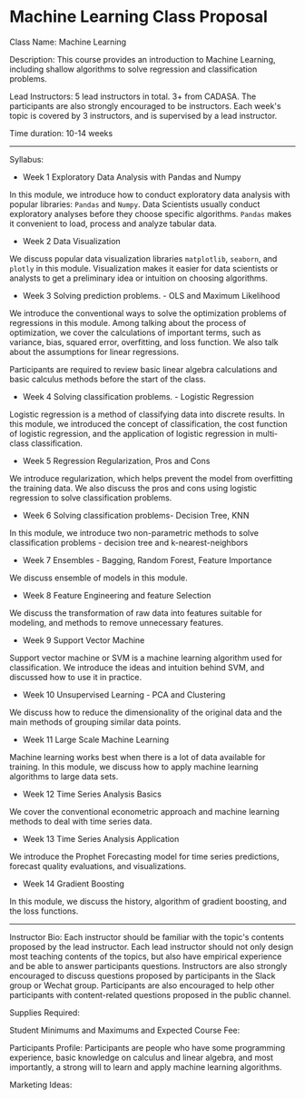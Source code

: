 # Machine Learning Class Proposal

Class Name: Machine Learning 

Description: This course provides an introduction to Machine Learning, including shallow algorithms to solve regression and classification problems.

Lead Instructors: 5 lead instructors in total. 3+ from CADASA. The participants are also strongly encouraged to be instructors. Each week's topic is covered by 3 instructors, and is supervised by a lead instructor.

Time duration: 10-14 weeks

---

Syllabus:

- Week 1 Exploratory Data Analysis with Pandas and Numpy

In this module, we introduce how to conduct exploratory data analysis with popular libraries: `Pandas` and `Numpy`. Data Scientists usually conduct exploratory analyses before they choose specific algorithms. `Pandas` makes it convenient to load, process and analyze tabular data.



- Week 2 Data Visualization 

We discuss popular data visualization libraries `matplotlib`, `seaborn`, and `plotly`  in this module. Visualization makes it easier for data scientists or analysts to get a preliminary idea or intuition on choosing algorithms.



- Week 3 Solving prediction problems. - OLS and Maximum Likelihood

We introduce the conventional ways to solve the optimization problems of regressions in this module. Among talking about the process of optimization, we cover the calculations of important terms,  such as variance, bias, squared error, overfitting, and loss function. We also talk about the assumptions for linear regressions.

Participants are required to review basic linear algebra calculations and basic calculus methods before the start of the class.



- Week 4 Solving classification problems. - Logistic Regression

Logistic regression is a method of classifying data into discrete results. In this module, we introduced the concept of classification, the cost function of logistic regression, and the application of logistic regression in multi-class classification.



- Week 5 Regression Regularization, Pros and Cons

We introduce regularization, which helps prevent the model from overfitting the training data. We also discuss the pros and cons using logistic regression to solve classification problems.



- Week 6 Solving classification problems- Decision Tree, KNN

In this module, we introduce two non-parametric methods to solve classification problems - decision tree and k-nearest-neighbors



- Week 7 Ensembles - Bagging, Random Forest, Feature Importance

We discuss ensemble of models in this module.



- Week 8 Feature Engineering and feature Selection

We discuss the transformation of raw data into features suitable for modeling, and methods to remove unnecessary features.

- Week 9 Support Vector Machine

Support vector machine or SVM is a machine learning algorithm used for classification. We introduce the ideas and intuition behind SVM, and discussed how to use it in practice.



- Week 10 Unsupervised Learning - PCA and Clustering 

We discuss how to reduce the dimensionality of the original data and the main methods of grouping similar data points.



- Week 11 Large Scale Machine Learning 

Machine learning works best when there is a lot of data available for training. In this module, we discuss how to apply machine learning algorithms to large data sets.



- Week 12 Time Series Analysis Basics

We cover the conventional econometric approach and machine learning methods to deal with time series data.



- Week 13 Time Series Analysis Application

We introduce the Prophet Forecasting model for time series predictions, forecast quality evaluations, and visualizations.



- Week 14 Gradient Boosting

In this module, we discuss the history, algorithm of gradient boosting, and the loss functions.

---



Instructor Bio: Each instructor should be familiar with the  topic's contents proposed by the lead instructor. Each lead instructor should not only design most teaching contents of the topics, but also have empirical experience and be able to answer participants questions. Instructors are also strongly encouraged to discuss questions proposed by participants in the Slack group or Wechat group. Participants are also encouraged to help other participants with content-related questions proposed in the public channel.



Supplies Required: 



Student Minimums and Maximums and Expected Course Fee: 



Participants Profile: Participants are people who have some programming experience, basic knowledge on calculus and linear algebra, and most importantly, a strong will to learn and apply machine learning algorithms. 



Marketing Ideas:

